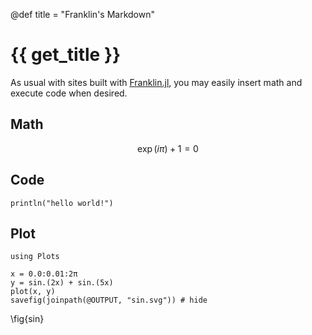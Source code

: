 @def title = "Franklin's Markdown"

# {{ get_title }}

As usual with sites built with [Franklin.jl](https://franklinjl.org), you may easily insert math and execute code when desired.

## Math

$$
\exp(i\pi) + 1 = 0
$$

## Code

```!
println("hello world!")
```

## Plot

```!
using Plots
```

```julia:ex_show
x = 0.0:0.01:2π
y = sin.(2x) + sin.(5x)
plot(x, y)
savefig(joinpath(@OUTPUT, "sin.svg")) # hide
```
\fig{sin}
